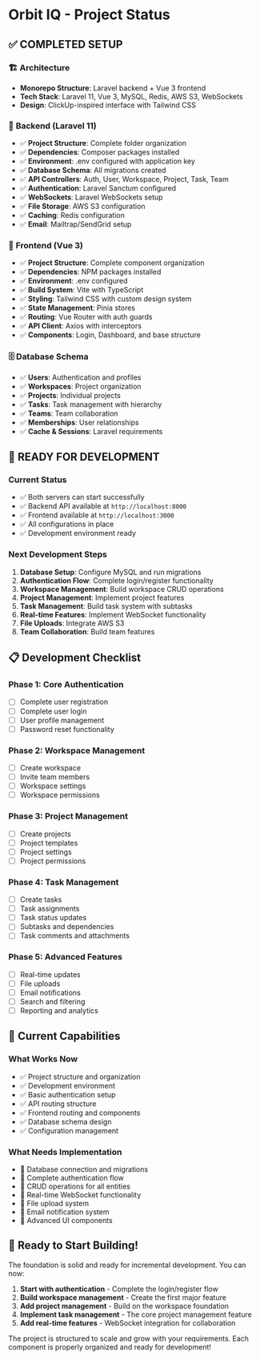 # Orbit IQ - Project Status

## ✅ **COMPLETED SETUP**

### 🏗️ **Architecture**
- **Monorepo Structure**: Laravel backend + Vue 3 frontend
- **Tech Stack**: Laravel 11, Vue 3, MySQL, Redis, AWS S3, WebSockets
- **Design**: ClickUp-inspired interface with Tailwind CSS

### 🔧 **Backend (Laravel 11)**
- ✅ **Project Structure**: Complete folder organization
- ✅ **Dependencies**: Composer packages installed
- ✅ **Environment**: .env configured with application key
- ✅ **Database Schema**: All migrations created
- ✅ **API Controllers**: Auth, User, Workspace, Project, Task, Team
- ✅ **Authentication**: Laravel Sanctum configured
- ✅ **WebSockets**: Laravel WebSockets setup
- ✅ **File Storage**: AWS S3 configuration
- ✅ **Caching**: Redis configuration
- ✅ **Email**: Mailtrap/SendGrid setup

### 🎨 **Frontend (Vue 3)**
- ✅ **Project Structure**: Complete component organization
- ✅ **Dependencies**: NPM packages installed
- ✅ **Environment**: .env configured
- ✅ **Build System**: Vite with TypeScript
- ✅ **Styling**: Tailwind CSS with custom design system
- ✅ **State Management**: Pinia stores
- ✅ **Routing**: Vue Router with auth guards
- ✅ **API Client**: Axios with interceptors
- ✅ **Components**: Login, Dashboard, and base structure

### 🗄️ **Database Schema**
- ✅ **Users**: Authentication and profiles
- ✅ **Workspaces**: Project organization
- ✅ **Projects**: Individual projects
- ✅ **Tasks**: Task management with hierarchy
- ✅ **Teams**: Team collaboration
- ✅ **Memberships**: User relationships
- ✅ **Cache & Sessions**: Laravel requirements

## 🚀 **READY FOR DEVELOPMENT**

### **Current Status**
- ✅ Both servers can start successfully
- ✅ Backend API available at `http://localhost:8000`
- ✅ Frontend available at `http://localhost:3000`
- ✅ All configurations in place
- ✅ Development environment ready

### **Next Development Steps**
1. **Database Setup**: Configure MySQL and run migrations
2. **Authentication Flow**: Complete login/register functionality
3. **Workspace Management**: Build workspace CRUD operations
4. **Project Management**: Implement project features
5. **Task Management**: Build task system with subtasks
6. **Real-time Features**: Implement WebSocket functionality
7. **File Uploads**: Integrate AWS S3
8. **Team Collaboration**: Build team features

## 📋 **Development Checklist**

### **Phase 1: Core Authentication**
- [ ] Complete user registration
- [ ] Complete user login
- [ ] User profile management
- [ ] Password reset functionality

### **Phase 2: Workspace Management**
- [ ] Create workspace
- [ ] Invite team members
- [ ] Workspace settings
- [ ] Workspace permissions

### **Phase 3: Project Management**
- [ ] Create projects
- [ ] Project templates
- [ ] Project settings
- [ ] Project permissions

### **Phase 4: Task Management**
- [ ] Create tasks
- [ ] Task assignments
- [ ] Task status updates
- [ ] Subtasks and dependencies
- [ ] Task comments and attachments

### **Phase 5: Advanced Features**
- [ ] Real-time updates
- [ ] File uploads
- [ ] Email notifications
- [ ] Search and filtering
- [ ] Reporting and analytics

## 🎯 **Current Capabilities**

### **What Works Now**
- ✅ Project structure and organization
- ✅ Development environment
- ✅ Basic authentication setup
- ✅ API routing structure
- ✅ Frontend routing and components
- ✅ Database schema design
- ✅ Configuration management

### **What Needs Implementation**
- 🔄 Database connection and migrations
- 🔄 Complete authentication flow
- 🔄 CRUD operations for all entities
- 🔄 Real-time WebSocket functionality
- 🔄 File upload system
- 🔄 Email notification system
- 🔄 Advanced UI components

## 🚀 **Ready to Start Building!**

The foundation is solid and ready for incremental development. You can now:

1. **Start with authentication** - Complete the login/register flow
2. **Build workspace management** - Create the first major feature
3. **Add project management** - Build on the workspace foundation
4. **Implement task management** - The core project management feature
5. **Add real-time features** - WebSocket integration for collaboration

The project is structured to scale and grow with your requirements. Each component is properly organized and ready for development!
